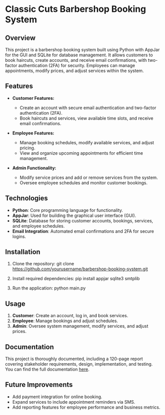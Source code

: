# Classic Cuts Barbershop Booking System

## Overview

This project is a barbershop booking system built using Python with AppJar for the GUI and SQLite for database management. It allows customers to book haircuts, create accounts, and receive email confirmations, with two-factor authentication (2FA) for security. Employees can manage appointments, modify prices, and adjust services within the system.

## Features

- **Customer Features:**
  - Create an account with secure email authentication and two-factor authentication (2FA).
  - Book haircuts and services, view available time slots, and receive email confirmations.
  
- **Employee Features:**
  - Manage booking schedules, modify available services, and adjust pricing.
  - View and organize upcoming appointments for efficient time management.
  
- **Admin Functionality:**
  - Modify service prices and add or remove services from the system.
  - Oversee employee schedules and monitor customer bookings.

## Technologies

- **Python**: Core programming language for functionality.
- **AppJar**: Used for building the graphical user interface (GUI).
- **SQLite**: Database for storing customer accounts, bookings, services, and employee schedules.
- **Email Integration**: Automated email confirmations and 2FA for secure logins.

## Installation

1. Clone the repository:
git clone https://github.com/yourusername/barbershop-booking-system.git

2. Install required dependencies:
pip install appjar sqlite3 smtplib

3. Run the application:
python main.py


## Usage

1. **Customer**: Create an account, log in, and book services.
2. **Employee**: Manage bookings and adjust schedules.
3. **Admin**: Oversee system management, modify services, and adjust prices.

## Documentation

This project is thoroughly documented, including a 120-page report covering stakeholder requirements, design, implementation, and testing. You can find the full documentation [here](classiccuts_project.pdf).

## Future Improvements

- Add payment integration for online booking.
- Expand services to include appointment reminders via SMS.
- Add reporting features for employee performance and business metrics.

